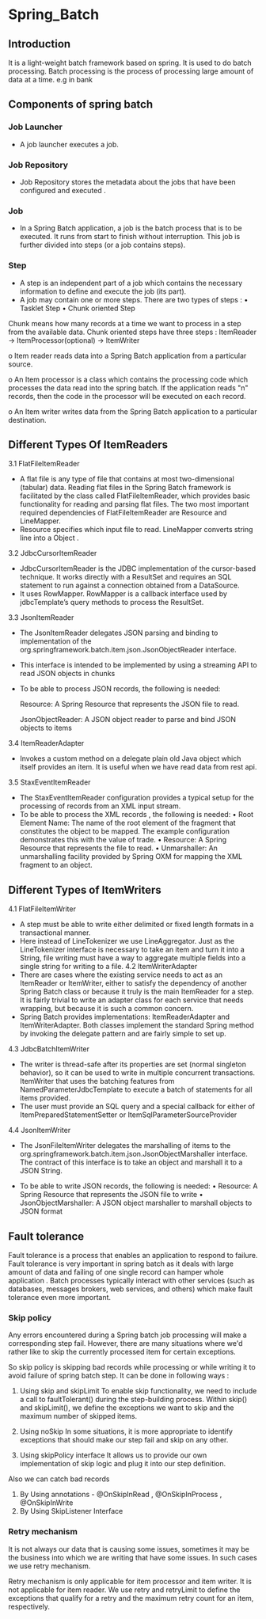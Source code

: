 # Spring_Batch

## Introduction 
It is a light-weight batch framework based on spring. It is used to do batch processing. Batch processing is the process of processing large amount of data at a time. e.g in bank
## Components of spring batch
 
### Job Launcher
-	A job launcher executes a job.
### Job Repository
-	Job Repository stores the metadata about the jobs that have been configured and executed .
### Job
-	In a Spring Batch application, a job is the batch process that is to be executed. It runs from start to finish without interruption. This job is further divided into steps (or a job contains steps).
### Step
-	A step is an independent part of a job which contains the necessary information to define and execute the job (its part). 
-	A job may contain one or more steps.
  There are two types of steps :
•	Tasklet Step
•	Chunk oriented Step

Chunk means how many records at a time we want to process in a step from the available data. Chunk oriented steps  have three steps :
ItemReader -> ItemProcessor(optional) -> ItemWriter

o	Item reader reads data into a Spring Batch application from a particular source.

o	An Item processor is a class which contains the processing code which processes the data read into the spring batch. If the application reads "n" records, then the code in the processor will be executed on each record.

o	An Item writer writes data from the Spring Batch application to a particular destination.

## Different Types Of ItemReaders

3.1	 FlatFileItemReader
-	A flat file is any type of file that contains at most two-dimensional (tabular) data. Reading flat files in the Spring Batch framework is facilitated by the class called FlatFileItemReader, which provides basic functionality for reading and parsing flat files. The two most important required dependencies of FlatFileItemReader are Resource and LineMapper.
-	Resource specifies which input file to read. LineMapper converts string line into a Object .

3.2	 JdbcCursorItemReader
-	JdbcCursorItemReader is the JDBC implementation of the cursor-based technique. It works directly with a ResultSet and requires an SQL statement to run against a connection obtained from a DataSource.
-	It uses RowMapper. RowMapper is a callback interface used by jdbcTemplate’s query methods to process the ResultSet.

3.3	 JsonItemReader
- The JsonItemReader delegates JSON parsing and binding to implementation of the org.springframework.batch.item.json.JsonObjectReader  interface.
- This interface is intended to be implemented by using a streaming API to read JSON objects in chunks
- To be able to process JSON records, the following is needed:

  Resource: A Spring Resource that represents the JSON file to read.

  JsonObjectReader: A JSON object reader to parse and bind JSON objects to items

3.4	 ItemReaderAdapter
- Invokes a custom method on a delegate plain old Java object which itself provides an item. It is useful when we have read data from rest api.

3.5	 StaxEventItemReader
-	The StaxEventItemReader configuration provides a typical setup for the processing of records from an XML input stream.
-	To be able to process the XML records , the following is needed:
•	Root Element Name: The name of the root element of the fragment that constitutes the object to be mapped. The example configuration demonstrates this with the value of trade.
•	Resource: A Spring Resource that represents the file to read.
•	Unmarshaller: An unmarshalling facility provided by Spring OXM for mapping the XML fragment to an object.


## Different Types of ItemWriters

4.1	FlatFileItemWriter
-	A step must be able to write either delimited or fixed length formats in a transactional manner.
-	Here instead of LineTokenizer we use LineAggregator. Just as the LineTokenizer interface is necessary to take an item and turn it into a String, file writing must have a way to aggregate multiple fields into a single string for writing to a file. 
4.2	ItemWriterAdapter
-  There are cases where the existing service needs to act as an ItemReader or ItemWriter, either to satisfy the dependency of another Spring Batch class or because it truly is the main ItemReader for a step. It is fairly trivial to write an adapter class for each service that needs wrapping, but because it is such a common concern.
- Spring Batch provides implementations: ItemReaderAdapter and ItemWriterAdapter. Both classes implement the standard Spring method by invoking the delegate pattern and are fairly simple to set up.


4.3	JdbcBatchItemWriter
-	The writer is thread-safe after its properties are set (normal singleton behavior), so it can be used to write in multiple concurrent transactions. ItemWriter that uses the batching features from NamedParameterJdbcTemplate to execute a batch of statements for all items provided. 
-	The user must provide an SQL query and a special callback for either of ItemPreparedStatementSetter or ItemSqlParameterSourceProvider

4.4	 JsonItemWriter
-	The JsonFileItemWriter delegates the marshalling of items to the org.springframework.batch.item.json.JsonObjectMarshaller interface. The contract of this interface is to take an object and marshall it to a JSON String.

-	To be able to write JSON records, the following is needed:
•	Resource: A Spring Resource that represents the JSON file to write
•	JsonObjectMarshaller: A JSON object marshaller to marshall objects to JSON format

## Fault tolerance

Fault tolerance is a process that enables an application to respond to failure.
Fault tolerance is very important in spring batch as it deals with large amount of data and failing of one single record can hamper whole application .
Batch processes typically interact with other services (such as databases, messages brokers, web services, and others) which make fault tolerance even more important.

### Skip policy 

Any errors encountered during a Spring batch job processing will make a corresponding step fail. However, there are many situations where we'd rather like to skip the currently processed item for certain exceptions. 

So skip policy is skipping bad records while processing or while writing it to avoid failure of spring batch step. It can be done in following ways :

1.	Using skip and skipLimit
To enable skip functionality, we need to include a call to faultTolerant() during the step-building process.
Within skip() and skipLimit(), we define the exceptions we want to skip and the maximum number of skipped items.
2.	Using noSkip
In some situations, it is more appropriate to identify exceptions that should make our step fail and skip on any other.

3.	Using skipPolicy interface
It allows us to  provide our own implementation of skip logic and plug it into our step definition.

Also we can catch bad records
1. By Using annotations - @OnSkipInRead , @OnSkipInProcess , @OnSkipInWrite
2. By Using SkipListener Interface

### Retry mechanism

It is not always our data that is causing some issues, sometimes it may be the business into which we are writing that have some issues. In such cases we use retry mechanism.

Retry mechanism is only applicable for item processor and item writer. It is not applicable for item reader.
We use retry and retryLimit to define the exceptions that qualify for a retry and the maximum retry count for an item, respectively.
 











